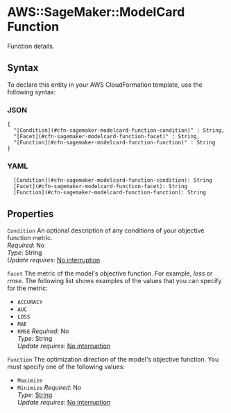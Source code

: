 # AWS::SageMaker::ModelCard Function<a name="aws-properties-sagemaker-modelcard-function"></a>

Function details\.

## Syntax<a name="aws-properties-sagemaker-modelcard-function-syntax"></a>

To declare this entity in your AWS CloudFormation template, use the following syntax:

### JSON<a name="aws-properties-sagemaker-modelcard-function-syntax.json"></a>

```
{
  "[Condition](#cfn-sagemaker-modelcard-function-condition)" : String,
  "[Facet](#cfn-sagemaker-modelcard-function-facet)" : String,
  "[Function](#cfn-sagemaker-modelcard-function-function)" : String
}
```

### YAML<a name="aws-properties-sagemaker-modelcard-function-syntax.yaml"></a>

```
  [Condition](#cfn-sagemaker-modelcard-function-condition): String
  [Facet](#cfn-sagemaker-modelcard-function-facet): String
  [Function](#cfn-sagemaker-modelcard-function-function): String
```

## Properties<a name="aws-properties-sagemaker-modelcard-function-properties"></a>

`Condition`  <a name="cfn-sagemaker-modelcard-function-condition"></a>
An optional description of any conditions of your objective function metric\.  
*Required*: No  
*Type*: String  
*Update requires*: [No interruption](https://docs.aws.amazon.com/AWSCloudFormation/latest/UserGuide/using-cfn-updating-stacks-update-behaviors.html#update-no-interrupt)

`Facet`  <a name="cfn-sagemaker-modelcard-function-facet"></a>
The metric of the model's objective function\. For example, *loss* or *rmse*\. The following list shows examples of the values that you can specify for the metric:  
+ `ACCURACY`
+ `AUC`
+ `LOSS`
+ `MAE`
+ `RMSE`
*Required*: No  
*Type*: String  
*Update requires*: [No interruption](https://docs.aws.amazon.com/AWSCloudFormation/latest/UserGuide/using-cfn-updating-stacks-update-behaviors.html#update-no-interrupt)

`Function`  <a name="cfn-sagemaker-modelcard-function-function"></a>
The optimization direction of the model's objective function\. You must specify one of the following values:  
+ `Maximize`
+ `Minimize`
*Required*: No  
*Type*: [String](#aws-properties-sagemaker-modelcard-function)  
*Update requires*: [No interruption](https://docs.aws.amazon.com/AWSCloudFormation/latest/UserGuide/using-cfn-updating-stacks-update-behaviors.html#update-no-interrupt)